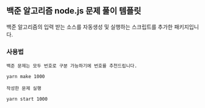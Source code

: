 ## 백준 알고리즘 node.js 문제 풀이 템플릿

백준 알고리즘의 입력 받는 소스를 자동생성 및 실행하는 스크립트를 추가한 패키지입니다.

### 사용법
```
백준 문제는 모두 번호로 구분 가능하기에 번호를 추천드립니다.

yarn make 1000 
```

```
작성한 문제 실행

yarn start 1000 
```